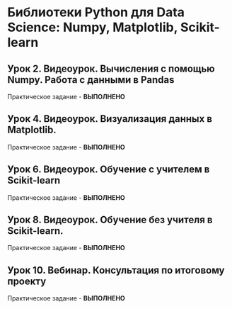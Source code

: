 # Библиотеки Python для Data Science: Numpy, Matplotlib, Scikit-learn
## Урок 2. Видеоурок. Вычисления с помощью Numpy. Работа с данными в Pandas
Практическое задание - **ВЫПОЛНЕНО**

## Урок 4. Видеоурок. Визуализация данных в Matplotlib.
Практическое задание - **ВЫПОЛНЕНО**

## Урок 6. Видеоурок. Обучение с учителем в Scikit-learn
Практическое задание - **ВЫПОЛНЕНО**

## Урок 8. Видеоурок. Обучение без учителя в Scikit-learn.
Практическое задание - **ВЫПОЛНЕНО**

## Урок 10. Вебинар. Консультация по итоговому проекту
Практическое задание - **ВЫПОЛНЕНО**